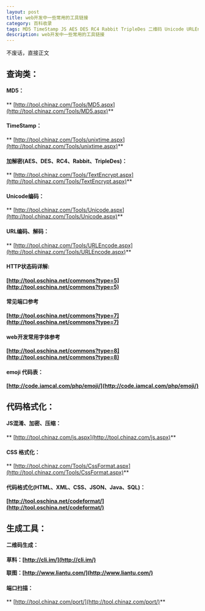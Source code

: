 ```yaml
---
layout: post
title: web开发中一些常用的工具链接
category: 百科收录
tags: MD5 TimeStamp JS AES DES RC4 Rabbit TripleDes 二维码 Unicode URLEncode 
description: web开发中一些常用的工具链接
---
```


不废话，直接正文

## 查询类：

#### MD5：

** [http://tool.chinaz.com/Tools/MD5.aspx](http://tool.chinaz.com/Tools/MD5.aspx)**

#### TimeStamp：

** [http://tool.chinaz.com/Tools/unixtime.aspx](http://tool.chinaz.com/Tools/unixtime.aspx)** 

#### 加解密(AES、DES、RC4、Rabbit、TripleDes)：

** [http://tool.chinaz.com/Tools/TextEncrypt.aspx](http://tool.chinaz.com/Tools/TextEncrypt.aspx)** 

#### Unicode编码：

** [http://tool.chinaz.com/Tools/Unicode.aspx](http://tool.chinaz.com/Tools/Unicode.aspx)** 

#### URL编码、解码：

** [http://tool.chinaz.com/Tools/URLEncode.aspx](http://tool.chinaz.com/Tools/URLEncode.aspx)** 

#### HTTP状态码详解:

**[http://tool.oschina.net/commons?type=5](http://tool.oschina.net/commons?type=5)**

#### 常见端口参考

**[http://tool.oschina.net/commons?type=7](http://tool.oschina.net/commons?type=7)**

#### web开发常用字体参考

**[http://tool.oschina.net/commons?type=8](http://tool.oschina.net/commons?type=8)**

#### emoji 代码表：

**[http://code.iamcal.com/php/emoji/](http://code.iamcal.com/php/emoji/)**
     
     
## 代码格式化：

#### JS混淆、加密、压缩：

** [http://tool.chinaz.com/js.aspx](http://tool.chinaz.com/js.aspx)** 

#### CSS 格式化：

** [http://tool.chinaz.com/Tools/CssFormat.aspx](http://tool.chinaz.com/Tools/CssFormat.aspx)** 

#### 代码格式化(HTML、XML、CSS、JSON、Java、SQL)：

**[http://tool.oschina.net/codeformat/](http://tool.oschina.net/codeformat/)**

## 生成工具：

#### 二维码生成：

**草料：[http://cli.im/](http://cli.im/)** 

**联图：[http://www.liantu.com/](http://www.liantu.com/)**

#### 端口扫描：

** [http://tool.chinaz.com/port/](http://tool.chinaz.com/port/)** 


